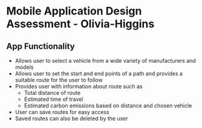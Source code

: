 # Mobile Application Design Assessment - Olivia-Higgins
App Functionality
-
- Allows user to select a vehicle from a wide variety of manufacturers and models
- Allows user to set the start and end points of a path and provides a suitable route for the user to follow
- Provides user with information about route such as
  - Total distance of route
  - Estimated time of travel
  - Estimated carbon emissions based on distance and chosen vehicle
- User can save routes for easy access
- Saved routes can also be deleted by the user
